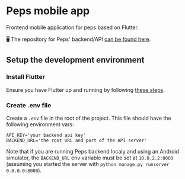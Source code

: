 # Peps mobile app

Frontend mobile application for peps based on Flutter.

🖥️ The repository for Peps' backend/API [can be found here](https://github.com/betagouv/peps).

## Setup the development environment

### Install Flutter

Ensure you have Flutter up and running by following [these steps](https://flutter.dev/docs/get-started/install).

### Create .env file

Create a ```.env``` file in the root of the project. This file should have the following environment vars:

```
API_KEY='your backend api key'
BACKEND_URL='the root URL and port of the API server'
```

Note that if you are running Peps backend localy and using an Android simulator, the ```BACKEND_URL``` env variable must be set at ```10.0.2.2:8000``` (assuming you started the server with ```python manage.py runserver 0.0.0.0:8000```).
